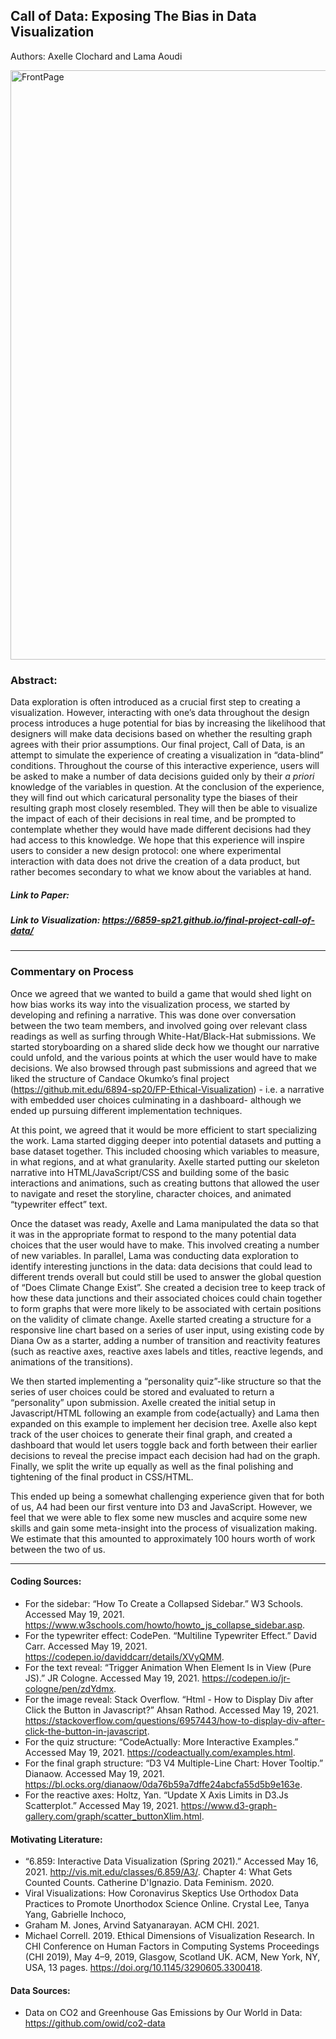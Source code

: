 ## Call of Data: Exposing The Bias in Data Visualization
Authors: Axelle Clochard and Lama Aoudi

<img width="943" alt="FrontPage" src="https://user-images.githubusercontent.com/10040180/118859573-61d07500-b8a8-11eb-845b-461ef3d668bf.png">

### Abstract:

Data exploration is often introduced as a crucial first step to creating a visualization. However, interacting with one’s data throughout the design process introduces a huge potential for bias by increasing the likelihood that designers will make data decisions based on whether the resulting graph agrees with their prior assumptions. Our final project, Call of Data, is an attempt to simulate the experience of creating a visualization in “data-blind” conditions. Throughout the course of this interactive experience, users will be asked to make a number of data decisions guided only by their _a priori_ knowledge of the variables in question. At the conclusion of the experience, they will find out which caricatural personality type the biases of their resulting graph most closely resembled. They will then be able to visualize the impact of each of their decisions in real time, and be prompted to contemplate whether they would have made different decisions had they had access to this knowledge. We hope that this experience will inspire users to consider a new design protocol: one where experimental interaction with data does not drive the creation of a data product, but rather becomes secondary to what we know about the variables at hand.

##### Link to Paper: 
##### Link to Visualization: https://6859-sp21.github.io/final-project-call-of-data/

---
### Commentary on Process
Once we agreed that we wanted to build a game that would shed light on how bias works its way into the visualization process, we started by developing and refining a narrative. This was done over conversation between the two team members, and involved going over relevant class readings as well as surfing through White-Hat/Black-Hat submissions. We started storyboarding on a shared slide deck how we thought our narrative could unfold, and the various points at which the user would have to make decisions. We also browsed through past submissions and agreed that we liked the structure of Candace Okumko’s final project (https://github.mit.edu/6894-sp20/FP-Ethical-Visualization) - i.e. a narrative with embedded user choices culminating in a dashboard- although we ended up pursuing different implementation techniques.

At this point, we agreed that it would be more efficient to start specializing the work. Lama started digging deeper into potential datasets and putting a base dataset together. This included choosing which variables to measure, in what regions, and at what granularity. Axelle started putting our skeleton narrative into HTML/JavaScript/CSS and building some of the basic interactions and animations, such as creating buttons that allowed the user to navigate and reset the storyline, character choices, and animated “typewriter effect” text.

Once the dataset was ready, Axelle and Lama manipulated the data so that it was in the appropriate format to respond to the many potential data choices that the user would have to make. This involved creating a number of new variables. In parallel, Lama was conducting data exploration to identify interesting junctions in the data: data decisions that could lead to different trends overall but could still be used to answer the global question of “Does Climate Change Exist”. She created a decision tree to keep track of how these data junctions and their associated choices could chain together to form graphs that were more likely to be associated with certain positions on the validity of climate change. Axelle started creating a structure for a responsive line chart based on a series of user input, using existing code by Diana Ow as a starter, adding a number of transition and reactivity features (such as reactive axes, reactive axes labels and titles, reactive legends, and animations of the transitions).

We then started implementing a “personality quiz”-like structure so that the series of user choices could be stored and evaluated to return a “personality” upon submission. Axelle created the initial setup in Javascript/HTML following an example from code{actually} and Lama then expanded on this example to implement her decision tree. Axelle also kept track of the user choices to generate their final graph, and created a dashboard that would let users toggle back and forth between their earlier decisions to reveal the precise impact each decision had had on the graph. Finally, we split the write up equally as well as the final polishing and tightening of the final product in CSS/HTML.

This ended up being a somewhat challenging experience given that for both of us, A4 had been our first venture into D3 and JavaScript. However, we feel that we were able to flex some new muscles and acquire some new skills and gain some meta-insight into the process of visualization making. We estimate that this amounted to approximately 100 hours worth of work between the two of us.

------
#### Coding Sources:
- For the sidebar: “How To Create a Collapsed Sidebar.” W3 Schools. Accessed May 19, 2021. https://www.w3schools.com/howto/howto_js_collapse_sidebar.asp.
- For the typewriter effect: CodePen. “Multiline Typewriter Effect.”  David Carr. Accessed May 19, 2021. https://codepen.io/daviddcarr/details/XVyQMM.
- For the text reveal: “Trigger Animation When Element Is in View (Pure JS).” JR Cologne. Accessed May 19, 2021. https://codepen.io/jr-cologne/pen/zdYdmx.
- For the image reveal: Stack Overflow. “Html - How to Display Div after Click the Button in Javascript?” Ahsan Rathod. Accessed May 19, 2021. https://stackoverflow.com/questions/6957443/how-to-display-div-after-click-the-button-in-javascript.
- For the quiz structure: “CodeActually: More Interactive Examples.” Accessed May 19, 2021. https://codeactually.com/examples.html.
- For the final graph structure: “D3 V4 Multiple-Line Chart: Hover Tooltip.” Dianaow. Accessed May 19, 2021. https://bl.ocks.org/dianaow/0da76b59a7dffe24abcfa55d5b9e163e.
- For the reactive axes: Holtz, Yan. “Update X Axis Limits in D3.Js Scatterplot.” Accessed May 19, 2021. https://www.d3-graph-gallery.com/graph/scatter_buttonXlim.html.

#### Motivating Literature:
* “6.859: Interactive Data Visualization (Spring 2021).” Accessed May 16, 2021. http://vis.mit.edu/classes/6.859/A3/.
Chapter 4: What Gets Counted Counts. Catherine D'Ignazio. Data Feminism. 2020.
* Viral Visualizations: How Coronavirus Skeptics Use Orthodox Data Practices to Promote Unorthodox Science Online. Crystal Lee, Tanya Yang, Gabrielle Inchoco,
* Graham M. Jones, Arvind Satyanarayan. ACM CHI. 2021.
* Michael Correll. 2019. Ethical Dimensions of Visualization Research. In CHI Conference on Human Factors in Computing Systems Proceedings (CHI 2019), May 4–9, 2019, Glasgow, Scotland UK. ACM, New York, NY, USA, 13 pages. https://doi.org/10.1145/3290605.3300418.

#### Data Sources:
* Data on CO2 and Greenhouse Gas Emissions by Our World in Data: https://github.com/owid/co2-data
